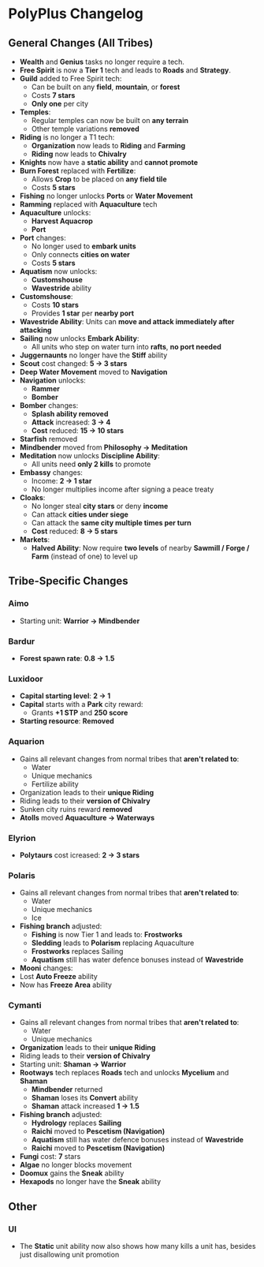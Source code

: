 
# PolyPlus Changelog

## General Changes (All Tribes)

- **Wealth** and **Genius** tasks no longer require a tech.
- **Free Spirit** is now a **Tier 1** tech and leads to **Roads** and **Strategy**.
- **Guild** added to Free Spirit tech:  
  - Can be built on any **field**, **mountain**, or **forest**  
  - Costs **7 stars**  
  - **Only one** per city
- **Temples**:
  - Regular temples can now be built on **any terrain**
  - Other temple variations **removed**
- **Riding** is no longer a T1 tech:
  - **Organization** now leads to **Riding** and **Farming**
  - **Riding** now leads to **Chivalry**
- **Knights** now have a **static ability** and **cannot promote**
- **Burn Forest** replaced with **Fertilize**:
  - Allows **Crop** to be placed on **any field tile**
  - Costs **5 stars**
- **Fishing** no longer unlocks **Ports** or **Water Movement**
- **Ramming** replaced with **Aquaculture** tech
- **Aquaculture** unlocks:
  - **Harvest Aquacrop**
  - **Port**
- **Port** changes:
  - No longer used to **embark units**
  - Only connects **cities on water**
  - Costs **5 stars**
- **Aquatism** now unlocks:
  - **Customshouse**
  - **Wavestride** ability
- **Customshouse**:
  - Costs **10 stars**
  - Provides **1 star** per **nearby port**
- **Wavestride Ability**: Units can **move and attack immediately after attacking**
- **Sailing** now unlocks **Embark Ability**:  
  - All units who step on water turn into **rafts**, **no port needed**
- **Juggernaunts** no longer have the **Stiff** ability
- **Scout** cost changed: **5 → 3 stars**
- **Deep Water Movement** moved to **Navigation**
- **Navigation** unlocks:
  - **Rammer**
  - **Bomber**
- **Bomber** changes:
  - **Splash ability removed**
  - **Attack** increased: **3 → 4**
  - **Cost** reduced: **15 → 10 stars**
- **Starfish** removed
- **Mindbender** moved from **Philosophy → Meditation**
- **Meditation** now unlocks **Discipline Ability**:  
  - All units need **only 2 kills** to promote
- **Embassy** changes:
  - Income: **2 → 1 star**
  - No longer multiplies income after signing a peace treaty
- **Cloaks**:
  - No longer steal **city stars** or deny **income**
  - Can attack **cities under siege**
  - Can attack the **same city multiple times per turn**
  - **Cost** reduced: **8 → 5 stars**
- **Markets**:
  - **Halved Ability**: Now require **two levels** of nearby **Sawmill / Forge / Farm** (instead of one) to level up

## Tribe-Specific Changes

### Aimo
- Starting unit: **Warrior → Mindbender**

### Bardur
- **Forest spawn rate**: **0.8 → 1.5**

### Luxidoor
- **Capital starting level**: **2 → 1**
- **Capital** starts with a **Park** city reward:
  - Grants **+1 STP** and **250 score**
- **Starting resource**: **Removed**

### Aquarion
- Gains all relevant changes from normal tribes that **aren't related to**:
  - Water
  - Unique mechanics
  - Fertilize ability
- Organization leads to their **unique Riding**
- Riding leads to their **version of Chivalry**
- Sunken city ruins reward **removed**
- **Atolls** moved **Aquaculture → Waterways**

### Elyrion
- **Polytaurs** cost icreased: **2 → 3 stars**

### Polaris
- Gains all relevant changes from normal tribes that **aren't related to**:
  - Water
  - Unique mechanics
  - Ice
- **Fishing branch** adjusted:
  - **Fishing** is now Tier 1 and leads to: **Frostworks**
  - **Sledding** leads to **Polarism** replacing Aquaculture
  - **Frostworks** replaces Sailing
  - **Aquatism** still has water defence bonuses instead of **Wavestride**
- **Mooni** changes:
 - Lost **Auto Freeze** ability
 - Now has **Freeze Area** ability
 
### Cymanti
- Gains all relevant changes from normal tribes that **aren't related to**:
  - Water
  - Unique mechanics
- **Organization** leads to their **unique Riding**
- Riding leads to their **version of Chivalry**
- Starting unit: **Shaman → Warrior**
- **Rootways** tech replaces **Roads** tech and unlocks **Mycelium** and **Shaman**
  - **Mindbender** returned
  - **Shaman** loses its **Convert** ability
  - **Shaman** attack increased **1 → 1.5**
- **Fishing branch** adjusted:
  - **Hydrology** replaces **Sailing**
  - **Raichi** moved to **Pescetism (Navigation)**
  - **Aquatism** still has water defence bonuses instead of **Wavestride**
  - **Raichi** moved to **Pescetism (Navigation)**
- **Fungi** cost: **7** stars
- **Algae** no longer blocks movement
- **Doomux** gains the **Sneak** ability
- **Hexapods** no longer have the **Sneak** ability

## Other
### UI
- The **Static** unit ability now also shows how many kills a unit has, besides just disallowing unit promotion
